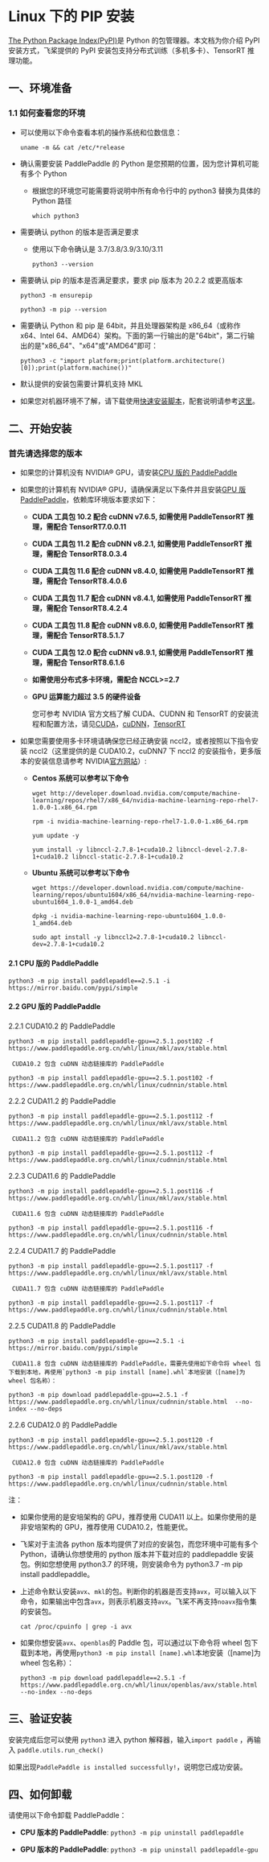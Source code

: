 # Linux 下的 PIP 安装

[The Python Package Index(PyPI)](https://pypi.org/)是 Python 的包管理器。本文档为你介绍 PyPI 安装方式，飞桨提供的 PyPI 安装包支持分布式训练（多机多卡）、TensorRT 推理功能。

## 一、环境准备

### 1.1 如何查看您的环境

* 可以使用以下命令查看本机的操作系统和位数信息：

  ```
  uname -m && cat /etc/*release
  ```



* 确认需要安装 PaddlePaddle 的 Python 是您预期的位置，因为您计算机可能有多个 Python

  * 根据您的环境您可能需要将说明中所有命令行中的 python3 替换为具体的 Python 路径

    ```
    which python3
    ```


* 需要确认 python 的版本是否满足要求

  * 使用以下命令确认是 3.7/3.8/3.9/3.10/3.11

        python3 --version

* 需要确认 pip 的版本是否满足要求，要求 pip 版本为 20.2.2 或更高版本

    ```
    python3 -m ensurepip
    ```

    ```
    python3 -m pip --version
    ```



* 需要确认 Python 和 pip 是 64bit，并且处理器架构是 x86_64（或称作 x64、Intel 64、AMD64）架构。下面的第一行输出的是"64bit"，第二行输出的是"x86_64"、"x64"或"AMD64"即可：


    ```
    python3 -c "import platform;print(platform.architecture()[0]);print(platform.machine())"
    ```



* 默认提供的安装包需要计算机支持 MKL

* 如果您对机器环境不了解，请下载使用[快速安装脚本](https://fast-install.bj.bcebos.com/fast_install.sh)，配套说明请参考[这里](https://github.com/PaddlePaddle/FluidDoc/tree/develop/doc/fluid/install/install_script.md)。



## 二、开始安装

### 首先请选择您的版本

* 如果您的计算机没有 NVIDIA® GPU，请安装[CPU 版的 PaddlePaddle](#cpu)

* 如果您的计算机有 NVIDIA® GPU，请确保满足以下条件并且安装[GPU 版 PaddlePaddle](#gpu)，依赖库环境版本要求如下：

  * **CUDA 工具包 10.2 配合 cuDNN v7.6.5, 如需使用 PaddleTensorRT 推理，需配合 TensorRT7.0.0.11**

  * **CUDA 工具包 11.2 配合 cuDNN v8.2.1, 如需使用 PaddleTensorRT 推理，需配合 TensorRT8.0.3.4**

  * **CUDA 工具包 11.6 配合 cuDNN v8.4.0, 如需使用 PaddleTensorRT 推理，需配合 TensorRT8.4.0.6**

  * **CUDA 工具包 11.7 配合 cuDNN v8.4.1, 如需使用 PaddleTensorRT 推理，需配合 TensorRT8.4.2.4**

  * **CUDA 工具包 11.8 配合 cuDNN v8.6.0, 如需使用 PaddleTensorRT 推理，需配合 TensorRT8.5.1.7**

  * **CUDA 工具包 12.0 配合 cuDNN v8.9.1, 如需使用 PaddleTensorRT 推理，需配合 TensorRT8.6.1.6**

  * **如需使用分布式多卡环境，需配合 NCCL>=2.7**

  * **GPU 运算能力超过 3.5 的硬件设备**

    您可参考 NVIDIA 官方文档了解 CUDA、CUDNN 和 TensorRT 的安装流程和配置方法，请见[CUDA](https://docs.nvidia.com/cuda/cuda-installation-guide-linux/)，[cuDNN](https://docs.nvidia.com/deeplearning/sdk/cudnn-install/)，[TensorRT](https://developer.nvidia.com/tensorrt)

* 如果您需要使用多卡环境请确保您已经正确安装 nccl2，或者按照以下指令安装 nccl2（这里提供的是 CUDA10.2，cuDNN7 下 nccl2 的安装指令，更多版本的安装信息请参考 NVIDIA[官方网站](https://developer.nvidia.com/nccl)）:

  * **Centos 系统可以参考以下命令**

        wget http://developer.download.nvidia.com/compute/machine-learning/repos/rhel7/x86_64/nvidia-machine-learning-repo-rhel7-1.0.0-1.x86_64.rpm

    ```
    rpm -i nvidia-machine-learning-repo-rhel7-1.0.0-1.x86_64.rpm
    ```

    ```
    yum update -y
    ```

    ```
    yum install -y libnccl-2.7.8-1+cuda10.2 libnccl-devel-2.7.8-1+cuda10.2 libnccl-static-2.7.8-1+cuda10.2
    ```

  * **Ubuntu 系统可以参考以下命令**

    ```
    wget https://developer.download.nvidia.com/compute/machine-learning/repos/ubuntu1604/x86_64/nvidia-machine-learning-repo-ubuntu1604_1.0.0-1_amd64.deb
    ```

    ```
    dpkg -i nvidia-machine-learning-repo-ubuntu1604_1.0.0-1_amd64.deb
    ```

    ```
    sudo apt install -y libnccl2=2.7.8-1+cuda10.2 libnccl-dev=2.7.8-1+cuda10.2
    ```


#### 2.1 <span id="cpu">CPU 版的 PaddlePaddle</span>


  ```
  python3 -m pip install paddlepaddle==2.5.1 -i https://mirror.baidu.com/pypi/simple
  ```



#### 2.2 <span id="gpu">GPU 版的 PaddlePaddle</span>



2.2.1 CUDA10.2 的 PaddlePaddle


  ```
  python3 -m pip install paddlepaddle-gpu==2.5.1.post102 -f https://www.paddlepaddle.org.cn/whl/linux/mkl/avx/stable.html
  ```


     CUDA10.2 包含 cuDNN 动态链接库的 PaddlePaddle


  ```
  python3 -m pip install paddlepaddle-gpu==2.5.1.post102 -f https://www.paddlepaddle.org.cn/whl/linux/cudnnin/stable.html
  ```


2.2.2 CUDA11.2 的 PaddlePaddle


  ```
  python3 -m pip install paddlepaddle-gpu==2.5.1.post112 -f https://www.paddlepaddle.org.cn/whl/linux/mkl/avx/stable.html
  ```


     CUDA11.2 包含 cuDNN 动态链接库的 PaddlePaddle


  ```
  python3 -m pip install paddlepaddle-gpu==2.5.1.post112 -f https://www.paddlepaddle.org.cn/whl/linux/cudnnin/stable.html
  ```


2.2.3 CUDA11.6 的 PaddlePaddle


  ```
  python3 -m pip install paddlepaddle-gpu==2.5.1.post116 -f https://www.paddlepaddle.org.cn/whl/linux/mkl/avx/stable.html
  ```


     CUDA11.6 包含 cuDNN 动态链接库的 PaddlePaddle


  ```
  python3 -m pip install paddlepaddle-gpu==2.5.1.post116 -f https://www.paddlepaddle.org.cn/whl/linux/cudnnin/stable.html
  ```


2.2.4 CUDA11.7 的 PaddlePaddle


  ```
  python3 -m pip install paddlepaddle-gpu==2.5.1.post117 -f https://www.paddlepaddle.org.cn/whl/linux/mkl/avx/stable.html
  ```


     CUDA11.7 包含 cuDNN 动态链接库的 PaddlePaddle


  ```
  python3 -m pip install paddlepaddle-gpu==2.5.1.post117 -f https://www.paddlepaddle.org.cn/whl/linux/cudnnin/stable.html
  ```


2.2.5 CUDA11.8 的 PaddlePaddle


  ```
  python3 -m pip install paddlepaddle-gpu==2.5.1 -i https://mirror.baidu.com/pypi/simple
  ```


     CUDA11.8 包含 cuDNN 动态链接库的 PaddlePaddle，需要先使用如下命令将 wheel 包下载到本地，再使用`python3 -m pip install [name].whl`本地安装（[name]为 wheel 包名称）：


  ```
  python3 -m pip download paddlepaddle-gpu==2.5.1 -f https://www.paddlepaddle.org.cn/whl/linux/cudnnin/stable.html  --no-index --no-deps

  ```


2.2.6 CUDA12.0 的 PaddlePaddle


  ```
  python3 -m pip install paddlepaddle-gpu==2.5.1.post120 -f https://www.paddlepaddle.org.cn/whl/linux/mkl/avx/stable.html
  ```


     CUDA12.0 包含 cuDNN 动态链接库的 PaddlePaddle


  ```
  python3 -m pip install paddlepaddle-gpu==2.5.1.post120 -f https://www.paddlepaddle.org.cn/whl/linux/cudnnin/stable.html
  ```



注：

* 如果你使用的是安培架构的 GPU，推荐使用 CUDA11 以上。如果你使用的是非安培架构的 GPU，推荐使用 CUDA10.2，性能更优。

* 飞桨对于主流各 python 版本均提供了对应的安装包，而您环境中可能有多个 Python，请确认你想使用的 python 版本并下载对应的 paddlepaddle 安装包。例如您想使用 python3.7 的环境，则安装命令为 python3.7 -m pip install paddlepaddle。

* 上述命令默认安装`avx`、`mkl`的包。判断你的机器是否支持`avx`，可以输入以下命令，如果输出中包含`avx`，则表示机器支持`avx`。飞桨不再支持`noavx`指令集的安装包。
  ```
  cat /proc/cpuinfo | grep -i avx
  ```

* 如果你想安装`avx`、`openblas`的 Paddle 包，可以通过以下命令将 wheel 包下载到本地，再使用`python3 -m pip install [name].whl`本地安装（[name]为 wheel 包名称）：

  ```
  python3 -m pip download paddlepaddle==2.5.1 -f https://www.paddlepaddle.org.cn/whl/linux/openblas/avx/stable.html --no-index --no-deps
  ```


## **三、验证安装**

安装完成后您可以使用 `python3` 进入 python 解释器，输入`import paddle` ，再输入
 `paddle.utils.run_check()`

如果出现`PaddlePaddle is installed successfully!`，说明您已成功安装。


## **四、如何卸载**

请使用以下命令卸载 PaddlePaddle：

* **CPU 版本的 PaddlePaddle**: `python3 -m pip uninstall paddlepaddle`

* **GPU 版本的 PaddlePaddle**: `python3 -m pip uninstall paddlepaddle-gpu`
